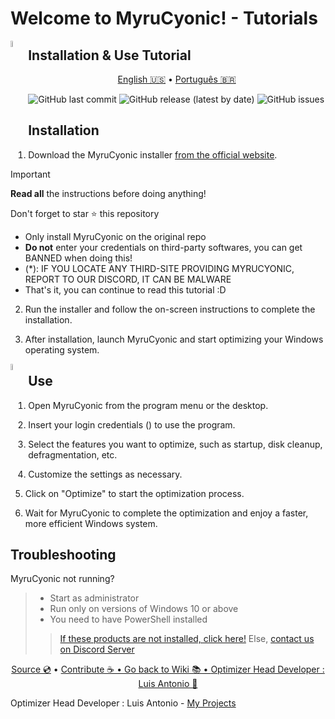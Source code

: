 <h1 allign="center">
    Welcome to MyruCyonic! - Tutorials 
</h1>

<picture><img align="left" src="https://github.com/FynxCyonic/FynxCyonic/tree/stable/assets/install_icon.jpg" width="5%"/></picture>
## Installation & Use Tutorial

<p align="center">
  <a href="https://github.com/FynxCyonic/FynxCyonic/blob/stable/docs/bookmarks/installation/en-us.md">English 🇺🇸</a>
  •
  <a href="https://github.com/FynxCyonic/FynxCyonic/blob/stable/docs/bookmarks/installation/pt-br.md">Português 🇧🇷</a>
</p>


<p align="center">
   <a>

   ![GitHub last commit](https://img.shields.io/github/last-commit/FynxCyonic/FynxCyonic)
   ![GitHub release (latest by date)](https://img.shields.io/github/v/release/FynxCyonic/FynxCyonic)
   ![GitHub issues](https://img.shields.io/github/issues/FynxCyonic/FynxCyonic)
  </a>  
</p>

## Installation


1. Download the MyruCyonic installer [from the official website](https://github.com/FynxCyonic/FynxCyonic/releases/).

> [!IMPORTANT]
> **Read all** the instructions before doing anything!
> 
> Don't forget to star ⭐ this repository
> - Only install MyruCyonic on the original repo
> - **Do not** enter your credentials on third-party softwares, you can get BANNED when doing this!
> - (*): IF YOU LOCATE ANY THIRD-SITE PROVIDING MYRUCYONIC, REPORT TO OUR DISCORD, IT CAN BE MALWARE
> - That's it, you can continue to read this tutorial :D


2. Run the installer and follow the on-screen instructions to complete the installation.

3. After installation, launch MyruCyonic and start optimizing your Windows operating system.


<picture><img align="left" src="https://github.com/FynxCyonic/FynxCyonic/tree/stable/assets/user_icon.jpg" width="5%"/></picture>
## Use


1. Open MyruCyonic from the program menu or the desktop.

2. Insert your login credentials () to use the program.

3. Select the features you want to optimize, such as startup, disk cleanup, defragmentation, etc.

4. Customize the settings as necessary.

5. Click on "Optimize" to start the optimization process.

6. Wait for MyruCyonic to complete the optimization and enjoy a faster, more efficient Windows system.

## Troubleshooting

MyruCyonic not running?
> - Start as administrator
> - Run only on versions of Windows 10 or above
> - You need to have PowerShell installed
>> [If these products are not installed, click here!](https://github.com/PowerShell/PowerShell/releases/download/v7.4.2/PowerShell-7.4.2-win-x64.msi)
>> Else, [contact us on Discord Server](https://discord.gg/a5tXD92Y38)

<final-de-pagina>

<watermark-footer>

<p align="center">
  <a href="https://github.com/FynxCyonic/FynxCyonic">Source 💿</a>
  •
  <a href="https://github.com/FynxCyonic/FynxCyonic/blob/stable/contribute.md">Contribute ☕
  •
  <a href="https://github.com/FynxCyonic/FynxCyonic/blob/stable/readme.md">Go back to Wiki 📚
  •
  <a href="https://github.com/worbadillitics/">Optimizer Head Developer : Luis Antonio 🎈
  </a>
  
</p>

</watermark-footer>

Optimizer Head Developer : Luis Antonio - [My Projects](https://github.com/Worbadillitics)

<final-de-pagina>